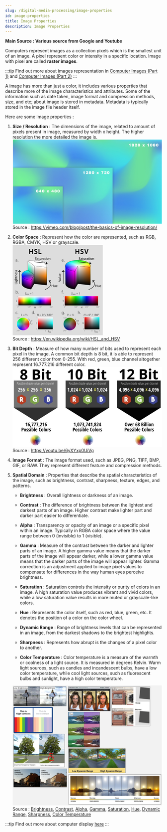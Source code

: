 ```yaml
---
slug: /digital-media-processing/image-properties
id: image-properties
title: Image Properties
description: Image Properties
---
```


**Main Source : Various source from Google and Youtube**

Computers represent images as a collection pixels which is the smallest unit of an image. A pixel represent color or intensity in a specific location. Image with pixel are called **raster images**.

:::tip
Find out more about images representation in [Computer Images (Part 1)](/computer-graphics/computer-images-part-1) and [Computer Images (Part 2)](/computer-graphics/computer-images-part-2)
:::

A image has more than just a color, it includes various properties that describe more of the image characteristics and attributes. Some of the information such as date taken, image format and compression methods, size, and etc; about image is stored in metadata. Metadata is typically stored in the image file header itself.

Here are some image properties :

1.  **Size / Resolution** : The dimensions of the image, related to amount of pixels present in image, measured by width x height. The higher resolution the more detailed the image is.
    ![Comparison of small to high resolution](./resolution.png)  
    Source : https://vimeo.com/blog/post/the-basics-of-image-resolution/

2.  **Color Space** : Represent how the color are represented, such as RGB, RGBA, CMYK, HSV or grayscale.  
    ![Color space HSL and HSV](./color-space.png)  
    Source : https://en.wikipedia.org/wiki/HSL_and_HSV

3.  **Bit Depth** : Measure of how many number of bits used to represent each pixel in the image. A common bit depth is 8 bit, it is able to represent 256 different color from 0-255. With red, green, blue channel altogether represent 16.777.216 different color.
    ![Show 8 bit, 10 bit, 12 bit depth with the number of possible colors](./bit-depth.png)  
    Source : https://youtu.be/6yXYxp0UiVg

4.  **Image Format** : The image format used, such as JPEG, PNG, TIFF, BMP, GIF, or RAW. They represent different feature and compression methods.

5.  **Spatial Domain** : Properties that describe the spatial characteristics of the image, such as brightness, contrast, sharpness, texture, edges, and patterns. 

    - **Brightness** : Overall lightness or darkness of an image.

    - **Contrast** : The difference of brightness between the lightest and darkest parts of an image. Higher contrast make lighter part and darker part easier to differentiate.

    - **Alpha** : Transparency or opacity of an image or a specific pixel within an image. Typically in RGBA color space where the value range between 0 (invisible) to 1 (visible).

    - **Gamma** : Measure of the contrast between the darker and lighter parts of an image. A higher gamma value means that the darker parts of the image will appear darker, while a lower gamma value means that the darker parts of the image will appear lighter. Gamma correction is an adjustment applied to image pixel values to compensate for differences in the way human eyes perceive brightness.

    - **Saturation** : Saturation controls the intensity or purity of colors in an image. A high saturation value produces vibrant and vivid colors, while a low saturation value results in more muted or grayscale-like colors.

    - **Hue** : Represents the color itself, such as red, blue, green, etc. It denotes the position of a color on the color wheel.

    - **Dynamic Range** : Range of brightness levels that can be represented in an image, from the darkest shadows to the brightest highlights.

    - **Sharpness** : Represents how abrupt is the changes of a pixel color to another.

    - **Color Temperature** : Color temperature is a measure of the warmth or coolness of a light source. It is measured in degrees Kelvin. Warm light sources, such as candles and incandescent bulbs, have a low color temperature, while cool light sources, such as fluorescent bulbs and sunlight, have a high color temperature.

    ![Shows how all of the spatial domain affect the image](./spatial-domain.png)  
     Source : [Brightness](https://www.gifgit.com/image/adjust-image-brightness),
    [Contrast](https://visualdisplaysltd.com/resources/tools/specifying/contrast),
    [Alpha](https://blenderartists.org/t/alpha-vs-alpha-clip-transparency-and-display-problem/514289),
    [Gamma](https://doc.stride3d.net/4.0/en/manual/graphics/post-effects/color-transforms/gamma-correction.html),
    [Saturation](https://apps4lifehost.com/Apps/SmartSaturation/), [Hue](https://en.wikipedia.org/wiki/Hue),
    [Dynamic Range](https://www.imaginated.com/blog/what-is-dynamic-range/),
    [Sharpness](https://www.imatest.com/support/docs/23-1/sharpness/),
    [Color Temperature](https://www.ledrise.eu/blog/color-temperature-explained-lr/)

:::tip
Find out more about computer display [here](/computer-graphics/computer-display)
:::
